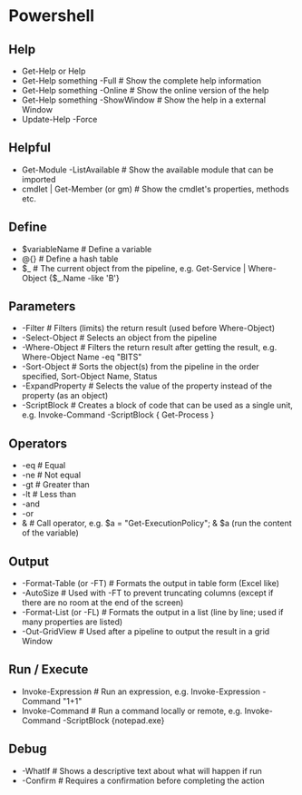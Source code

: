 # Powershell

## Help

* Get-Help or Help
* Get-Help something -Full            # Show the complete help information
* Get-Help something -Online          # Show the online version of the help
* Get-Help something -ShowWindow      # Show the help in a external Window
* Update-Help -Force

## Helpful

* Get-Module -ListAvailable           # Show the available module that can be imported  
* cmdlet | Get-Member (or gm)         # Show the cmdlet's properties, methods etc.  


## Define

* $variableName                       # Define a variable
* @{}                                 # Define a hash table
* $_                                  # The current object from the pipeline, e.g. Get-Service | Where-Object {$_.Name -like 'B'}

## Parameters

* -Filter                             # Filters (limits) the return result (used before Where-Object)  
* -Select-Object                      # Selects an object from the pipeline  
* -Where-Object                       # Filters the return result after getting the result, e.g. Where-Object Name -eq "BITS"  
* -Sort-Object                        # Sorts the object(s) from the pipeline in the order specified, Sort-Object Name, Status  
* -ExpandProperty                     # Selects the value of the property instead of the property (as an object)  
* -ScriptBlock                        # Creates a block of code that can be used as a single unit, e.g. Invoke-Command -ScriptBlock { Get-Process }  

## Operators

* -eq                                 # Equal  
* -ne                                 # Not equal  
* -gt                                 # Greater than  
* -lt                                 # Less than  
* -and  
* -or  
* &                                   # Call operator, e.g. $a = "Get-ExecutionPolicy"; & $a (run the content of the variable)  

## Output

* -Format-Table (or -FT)              # Formats the output in table form (Excel like)  
* -AutoSize                           # Used with -FT to prevent truncating columns (except if there are no room at the end of the screen)  
* -Format-List (or -FL)               # Formats the output in a list (line by line; used if many properties are listed)  
* -Out-GridView                        # Used after a pipeline to output the result in a grid Window  

## Run / Execute

* Invoke-Expression                   # Run an expression, e.g. Invoke-Expression -Command "1+1"  
* Invoke-Command                      # Run a command locally or remote, e.g. Invoke-Command -ScriptBlock {notepad.exe}  

## Debug

* -WhatIf                             # Shows a descriptive text about what will happen if run  
* -Confirm                            # Requires a confirmation before completing the action  
